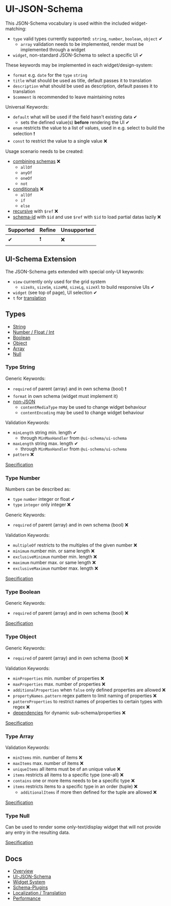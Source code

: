 # UI-JSON-Schema

This JSON-Schema vocabulary is used within the included widget-matching:
 
- `type` valid types currently supported: `string`, `number`, `boolean`, `object` ✔
    - `array` validation needs to be implemented, render must be implemented through a widget
- `widget`, non-standard JSON-Schema to select a specific UI ✔

These keywords may be implemented in each widget/design-system:

- `format` e.g. `date` for the `type` `string`
- `title` what should be used as title, default passes it to translation
- `description` what should be used as description, default passes it to translation
- `$comment` is recommended to leave maintaining notes

Universal Keywords:

- `default` what will be used if the field hasn't existing data ✔
    - sets the defined value(s) **before** rendering the UI ✔
- `enum` restricts the value to a list of values, used in e.g. select to build the selection ❗
- `const` to restrict the value to a single value ❌ 

Usage scenario needs to be created:

- [combining schemas](https://json-schema.org/understanding-json-schema/reference/combining.html) ❌
    - `allOf`
    - `anyOf`
    - `oneOf`
    - `not`
- [conditionals](https://json-schema.org/understanding-json-schema/reference/conditionals.html) ❌
    - `allOf`
    - `if`
    - `else`
- [recursive](https://json-schema.org/understanding-json-schema/structuring.html#recursion) with `$ref` ❌
- [schema-id](https://json-schema.org/understanding-json-schema/structuring.html#the-id-property) with `$id` and use `$ref` with `$id` to load partial datas lazily ❌
    
| Supported | Refine | Unsupported |
| :----     | :----  | :----       |
| ✔         | ❗      | ❌          |
    
    
## UI-Schema Extension

The JSON-Schema gets extended with special only-UI keywords:

- `view` currently only used for the grid system
    - `sizeXs`, `sizeSm`, `sizeMd`, `sizeLg`, `sizeXl` to build responsive UIs ✔
- `widget` (see top of page), UI selection ✔
- `t` for [translation](./Localization.md#Translation)

## Types

- [String](#type-string)
- [Number / Float / Int](#type-number)
- [Boolean](#type-boolean)
- [Object](#type-object)
- [Array](#type-array)
- [Null](#type-null)

### Type String

Generic Keywords:

- `required` of parent (array) and in own schema (bool) ❗
- `format` in own schema (widget must implement it)
- [non-JSON](https://json-schema.org/understanding-json-schema/reference/non_json_data.html)
    - `contentMediaType` may be used to change widget behaviour
    - `contentEncoding` may be used to change widget behaviour

Validation Keywords:

- `minLength` string min. length ✔
    - through `MinMaxHandler` from `@ui-schema/ui-schema`
- `maxLength` string max. length ✔
    - through `MinMaxHandler` from `@ui-schema/ui-schema`
- `pattern` ❌

[Specification](https://json-schema.org/understanding-json-schema/reference/string.html)

### Type Number

Numbers can be described as:

- `type` `number` integer or float ✔
- `type` `integer` only integer ❌

Generic Keywords:

- `required` of parent (array) and in own schema (bool) ❌

Validation Keywords:

- `multipleOf` restricts to the multiples of the given number ❌
- `minimum` number min. or same length ❌
- `exclusiveMinimum` number min. length ❌
- `maximum` number max. or same length ❌
- `exclusiveMaximum` number max. length ❌

[Specification](https://json-schema.org/understanding-json-schema/reference/numeric.html)

### Type Boolean

Generic Keywords:

- `required` of parent (array) and in own schema (bool) ❌

[Specification](https://json-schema.org/understanding-json-schema/reference/boolean.html)

### Type Object

Generic Keywords:

- `required` of parent (array) and in own schema (bool) ❌

Validation Keywords:

- `minProperties` min. number of properties ❌
- `maxProperties` max. number of properties ❌
- `additionalProperties` when `false` only defined properties are allowed ❌
- `propertyNames.pattern` regex pattern to limit naming of properties ❌
- `patternProperties` to restrict names of properties to certain types with regex ❌ 
- [dependencies](https://json-schema.org/understanding-json-schema/reference/object.html#dependencies) for dynamic sub-schema/properties ❌

[Specification](https://json-schema.org/understanding-json-schema/reference/object.html)

### Type Array

Validation Keywords:

- `minItems` min. number of items ❌
- `maxItems` max. number of items ❌
- `uniqueItems` all items must be of an unique value ❌
- `items` restricts all items to a specific type (one-all) ❌
- `contains` one or more items needs to be a specific type ❌
- `items` restricts items to a specific type in an order (tuple) ❌
    - `additionalItems` if more then defined for the tuple are allowed ❌

[Specification](https://json-schema.org/understanding-json-schema/reference/array.html)

### Type Null

Can be used to render some only-text/display widget that will not provide any entry in the resulting data.

[Specification](https://json-schema.org/understanding-json-schema/reference/null.html)

## Docs

- [Overview](../../README.md)
- [UI-JSON-Schema](./Schema.md)
- [Widget System](./Widgets.md)
- [Schema-Plugins](./SchemaPlugins.md)
- [Localization / Translation](./Localization.md)
- [Performance](./Performance.md)
